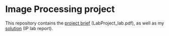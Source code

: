 # Image Processing project

This repository contains the [project brief](https://github.com/Kai-Mansfield/Image-Processing-project/blob/065b65ce12d396e9c2d3b8f54644f18a3d5df01d/LabProject_lab.pdf) (LabProject_lab.pdf), as well as my [solution](https://github.com/Kai-Mansfield/Image-Processing-project/blob/a5b218459551fce0af6d3f21b87a72a5b4459019/IP%20lab%20report.pdf) (IP lab report).

